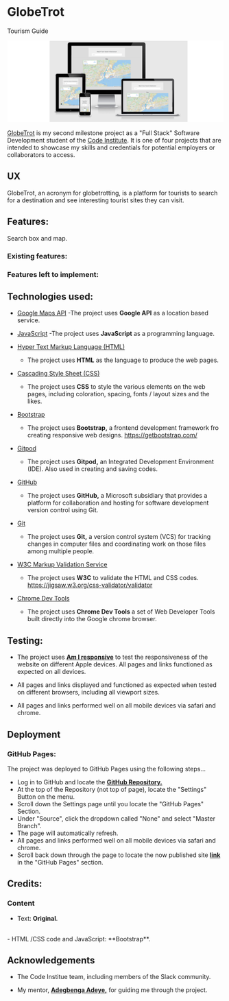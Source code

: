 # GlobeTrot
Tourism Guide

<img src="assets/images/Read.png" style="margin: 0;">


<a href="https://denaman.github.io/GlobeTrot/">GlobeTrot</a> is my second milestone project as a "Full Stack" Software Development student of the <a href="https://codeinstitute.net/">Code Institute</a>. It is one of four 
projects that are intended to showcase my skills and credentials for potential employers or collaborators to access.


## UX

GlobeTrot, an acronym for globetrotting, is a platform for tourists to search for a destination and see interesting tourist sites they can visit.

## Features:

Search box and map.

### Existing features:

### Features left to implement:


## Technologies used:

- [Google Maps API](https://cloud.google.com/maps-platform/)
    -The project uses **Google API** as a location based service.

- [JavaScript](https://www.javascript.com/)
    -The project uses **JavaScript** as a programming language.
    
- [Hyper Text Markup Language (HTML)](https://developer.mozilla.org/en-US/docs/Web/HTML)
    - The project uses **HTML** as the language to produce the web pages.

- [Cascading Style Sheet (CSS)](https://www.w3.org/Style/CSS/Overview.en.html)
    - The project uses **CSS** to style the various elements on the web pages, including coloration, spacing, fonts / layout sizes and the likes.

- [Bootstrap](https://https://getbootstrap.com/)
    - The project uses **Bootstrap,** a frontend development framework fro creating responsive web designs.
    https://getbootstrap.com/

- [Gitpod](https://www.gitpod.io/)
    - The project uses **Gitpod,** an Integrated Development Environment (IDE). Also used in creating and saving codes.

- [GitHub]( https://github)
    - The project uses **GitHub,** a Microsoft subsidiary that provides a platform for collaboration and hosting for software development version control using Git.

- [Git](https://git-scm.com/)
    - The project uses **Git,** a version control system (VCS) for tracking changes in computer files and coordinating work on those files among multiple people.

- [W3C Markup Validation Service](https://validator.w3.org/)
    - The project uses **W3C** to validate the HTML and CSS codes. https://jigsaw.w3.org/css-validator/validator

- [Chrome Dev Tools](https://developers.google.com/web/tools/chrome-devtools)
    - The project uses **Chrome Dev Tools** a set of Web Developer Tools built directly into the Google chrome browser.


## Testing:

- The project uses <a href="http://ami.responsivedesign.is/">**Am I responsive**</a> to test the responsiveness of the website on different Apple devices.
  All pages and links functioned as expected on all devices.

- All pages and links displayed and functioned as expected when tested on different browsers, including all viewport sizes.

- All pages and links performed well on all mobile devices via safari and chrome.


## Deployment

### GitHub Pages:
The project was deployed to GitHub Pages using the following steps...

- Log in to GitHub and locate the <a href="https://github.com/">**GitHub Repository.**</a>
- At the top of the Repository (not top of page), locate the "Settings" Button on the menu.
- Scroll down the Settings page until you locate the "GitHub Pages" Section.
- Under "Source", click the dropdown called "None" and select "Master Branch".
- The page will automatically refresh.
- All pages and links performed well on all mobile devices via safari and chrome.
- Scroll back down through the page to locate the now published site <a href="https://denaman.github.io/GlobeTrot/">**link**</a>  in the "GitHub Pages" section.


## Credits:

### Content
- Text: **Original**.
<br>
- HTML /CSS code and JavaScript: **Bootstrap**.


## Acknowledgements

- The Code Institue team, including members of the Slack community.

- My mentor, <a href="https://github.com/deye9">**Adegbenga Adeye,**</a> for guiding me through the project.
